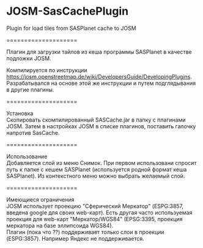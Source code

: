 JOSM-SasCachePlugin
===================

Plugin for load tiles from SASPlanet cache to JOSM

====================

Плагин для загрузки тайлов из кеша программы SASPlanet в качестве подложки JOSM.

Компилируется по инструкции https://josm.openstreetmap.de/wiki/DevelopersGuide/DevelopingPlugins.
Разрабатывался на основе этой же инструкции и путем подглядывания в другие плагины.

====================

Установка <br >
Скопировать скомпилированный SASCache.jar в папку с плагинами JOSM. Затем в настройках JOSM в списке плагинов, поставить галочку напротив SasCache.

====================

Использование
<br >
Добавляется слой из меню Снимок. При первом использовани спросит путь  к папке с кешем SASPlanet (используется родной формат кеша SASPlanet). 
Из контекстного меню можно выбрать желаемый слой.

====================

Имеющиеся ограничения <br>
JOSM использует проекцию "Сферический Меркатор" (ESPG:3857, введена google для своих web-карт). Есть другая часто используемая проекция для web-карт "Меркатор/WGS84" (EPSG:3395, проекция меркатора на базе эллипсоида WGS84). <br>
Плагин (пока что ??) поддерживает только слои в проекции (ESPG:3857). Например Яндекс не поддерживается. 
